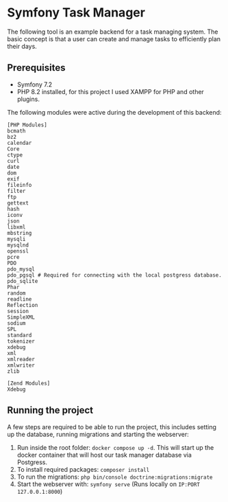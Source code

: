# Symfony Task Manager

The following tool is an example backend for a task managing system. The basic concept is that a user can create and manage tasks to efficiently plan their days.

## Prerequisites
* Symfony 7.2
* PHP 8.2 installed, for this project I used XAMPP for PHP and other plugins.

The following modules were active during the development of this backend:
````
[PHP Modules]
bcmath
bz2
calendar
Core
ctype
curl
date
dom
exif
fileinfo
filter
ftp
gettext
hash
iconv
json
libxml
mbstring
mysqli
mysqlnd
openssl
pcre
PDO
pdo_mysql
pdo_pgsql # Required for connecting with the local postgress database.
pdo_sqlite
Phar
random
readline
Reflection
session
SimpleXML
sodium
SPL
standard
tokenizer
xdebug
xml
xmlreader
xmlwriter
zlib

[Zend Modules]
Xdebug
````

## Running the project

A few steps are required to be able to run the project, this includes setting up the database, running migrations and starting the webserver:

1. Run inside the root folder: `docker compose up -d`. This will start up the docker container that will host our task manager database via Postgress.
2. To install required packages: `composer install`
3. To run the migrations: `php bin/console doctrine:migrations:migrate`
4. Start the webserver with: `symfony serve` (Runs locally on `IP:PORT 127.0.0.1:8000`)
